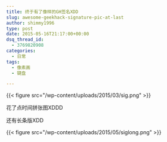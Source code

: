 ```yaml
---
title: 终于有了像样的GH签名XDD
slug: awesome-geekhack-signature-pic-at-last
author: shimmy1996
type: post
date: 2015-05-16T21:17:00+00:00
dsq_thread_id:
  - 3769820908
categories:
  - 日常
tags:
  - 像素画
  - 键盘

---
```


{{< figure src="/wp-content/uploads/2015/03/sig.png" >}}

花了点时间拼张图XDDD

还有长条版XDD

{{< figure src="/wp-content/uploads/2015/05/siglong.png" >}}
